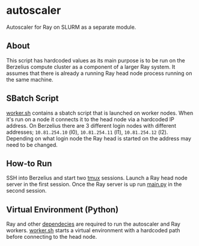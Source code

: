# autoscaler
Autoscaler for Ray on SLURM as a separate module.

## About
This script has hardcoded values as its main purpose is to be run on the Berzelius compute cluster as a component of a larger Ray system. It assumes that there is already a running Ray head node process running on the same machine.

## SBatch Script
[worker.sh](scripts/worker.sh) contains a sbatch script that is launched on worker nodes. When it's run on a node it connects it to the head node via a hardcoded IP address. On Berzelius there are 3 different login nodes with different addresses; `10.81.254.10` (l0), `10.81.254.11` (l1), `10.81.254.12` (l2). Depending on what login node the Ray head is started on the address may need to be changed.

## How-to Run
SSH into Berzelius and start two [tmux](https://github.com/tmux/tmux/wiki) sessions. Launch a Ray head node server in the first session. Once the Ray server is up run [main.py](autoscaler/main.py) in the second session.

## Virtual Environment (Python)
Ray and other [dependecies](requirements.txt) are required to run the autoscaler and Ray workers. [worker.sh](scripts/worker.sh) starts a virtual environment with a hardcoded path before connecting to the head node.
